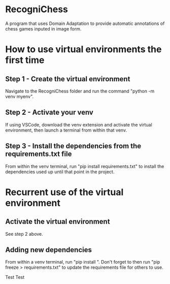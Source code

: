 # RecogniChess

A program that uses Domain Adaptation to provide automatic annotations of chess games inputed in image form.

# How to use virtual environments the first time

## Step 1 - Create the virtual environment

Navigate to the RecogniChess folder and run the command "python -m venv myenv".

## Step 2 - Activate your venv

If using VSCode, download the venv extension and activate the virtual environment, then launch a terminal from within that venv.

## Step 3 - Install the dependencies from the requirements.txt file

From within the venv terminal, run "pip install requirements.txt" to install the dependencies used up until that point in the project.

# Recurrent use of the virtual environment

## Activate the virtual environment

See step 2 above.

## Adding new dependencies

From within a venv terminal, run "pip install <dependency>". Don't forget to then run "pip freeze > requirements.txt" to update the requirements file for others to use.


Test Test